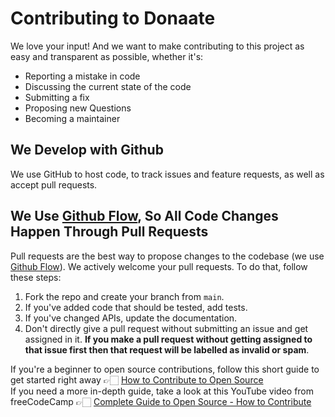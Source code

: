 # Contributing to Donaate

We love your input! And we want to make contributing to this project as easy and transparent as possible, whether it's:

- Reporting a mistake in code
- Discussing the current state of the code
- Submitting a fix
- Proposing new Questions
- Becoming a maintainer

## We Develop with Github

We use GitHub to host code, to track issues and feature requests, as well as accept pull requests.

## We Use [Github Flow](https://guides.github.com/introduction/flow/index.html), So All Code Changes Happen Through Pull Requests

Pull requests are the best way to propose changes to the codebase (we use [Github Flow](https://guides.github.com/introduction/flow/index.html)). We actively welcome your pull requests. To do that, follow these steps:

1. Fork the repo and create your branch from `main`.
2. If you've added code that should be tested, add tests.
3. If you've changed APIs, update the documentation.
4. Don't directly give a pull request without submitting an issue and get assigned in it. **If you make a pull request without getting assigned to that issue first then that request will be labelled as invalid or spam**.

If you're a beginner to open source contributions, follow this short guide to get started right away 👉🏻 [How to Contribute to Open Source](https://opensource.guide/how-to-contribute/)
<br>
If you need a more in-depth guide, take a look at this YouTube video from freeCodeCamp 👉🏻 [Complete Guide to Open Source - How to Contribute](https://www.youtube.com/watch?v=yzeVMecydCE)
